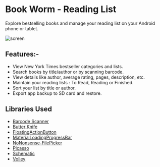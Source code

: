 # Book Worm - Reading List

Explore bestselling books and manage your reading list on your Android phone or tablet.

![screen](../master/art/screenshot.jpg)


## Features:-

* View New York Times bestseller categories and lists.
* Search books by title/author or by scanning barcode.
* View details like author, average rating, pages, description, etc.
* Maintain your reading lists : To Read, Reading or Finished.
* Sort your list by title or author.
* Export app backup to SD card and restore.


## Libraries Used

* [Barcode Scanner](https://github.com/dm77/barcodescanner)
* [Butter Knife](https://github.com/JakeWharton/butterknife)
* [FloatingActionButton](https://github.com/Clans/FloatingActionButton)
* [MaterialLoadingProgressBar](https://github.com/lsjwzh/MaterialLoadingProgressBar)
* [NoNonsense-FilePicker](https://github.com/spacecowboy/NoNonsense-FilePicker)
* [Picasso](https://github.com/square/picasso)
* [Schematic](https://github.com/SimonVT/schematic)
* [Volley](http://developer.android.com/training/volley/index.html)